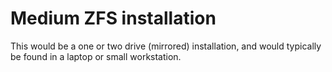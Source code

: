 # Medium ZFS installation

This would be a one or two drive (mirrored) installation, and would typically be found in a laptop or small workstation.
